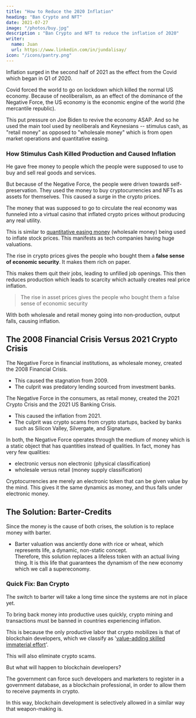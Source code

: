```yaml
---
title: "How to Reduce the 2020 Inflation"
heading: "Ban Crypto and NFT"
date: 2021-07-27
image: "/photos/buy.jpg"
description : "Ban Crypto and NFT to reduce the inflation of 2020"
writer:
  name: Juan
  url: https://www.linkedin.com/in/jundalisay/
icon: "/icons/pantry.png"
---
```



Inflation surged in the second half of 2021 as the effect from the Covid which began in Q1 of 2020. 

Covid forced the world to go on lockdown which killed the normal US economy. Because of neoliberalism, as an effect of the dominance of the Negative Force, the US economy is the economic engine of the world (the mercantile republic). 

This put pressure on Joe Biden to revive the economy ASAP. And so he used the main tool used by neoliberals and Keynesians -- stimulus cash, as "retail money" as opposed to "wholesale money" which is from open market operations and quantitative easing. 


### How Stimulus Cash Killed Production and Caused Inflation

He gave free money to people which the people were supposed to use to buy and sell real goods and services. 

But because of the Negative Force, the people were driven towards self-preservation. They used the money to buy cryptocurrencies and NFTs as assets for themselves. This caused a surge in the crypto prices.

The money that was supposed to go to circulate the real economy was funneled into a virtual casino that inflated crypto prices without producing any real utility.

This is similar to [quantitative easing money](/social/economics/why-qe-failed) (wholesale money) being used to inflate stock prices. This manifests as tech companies having huge valuations. 


The rise in crypto prices gives the people who bought them a **false sense of economic security**. It makes them rich on paper. 

This makes them quit their jobs, leading to unfilled job openings. This then reduces production which leads to scarcity which actually creates real price inflation.  

> The rise in asset prices gives the people who bought them a false sense of economic security


With both wholesale and retail money going into non-production, output falls, causing inflation. 


## The 2008 Financial Crisis Versus 2021 Crypto Crisis

 <!-- Solution: Ban Crypto -->

The Negative Force in financial institutions, as wholesale money, created the 2008 Financial Crisis. 
- This caused the stagnation from 2009. 
- The culprit was predatory lending sourced from investment banks.

The Negative Force in the consumers, as retail money, created the 2021 Crypto Crisis and the 2021 US Banking Crisis.
- This caused the inflation from 2021. 
- The culprit was crypto scams from crypto startups, backed by banks such as Silicon Valley, Silvergate, and Signature.


In both, the Negative Force operates through the medium of money which is a static object that has quantities instead of qualities. In fact, money has very few qualities:
- electronic versus non electronic (physical classification)
- wholesale versus retail (money supply classification) 

Cryptocurrencies are merely an electronic token that can be given value by the mind. This gives it the same dynamics as money, and thus falls under electronic money.


## The Solution: Barter-Credits 

Since the money is the cause of both crises, the solution is to replace money with barter. 
- Barter valuation was anciently done with rice or wheat, which represents life, a dynamic, non-static concept.   
Therefore, this solution replaces a lifeless token with an actual living thing. It is this life that guarantees the dynamism of the new economy which we call a supereconomy. 


### Quick Fix: Ban Crypto 

The switch to barter will take a long time since the systems are not in place yet. 

To bring back money into productive uses quickly, crypto mining and transactions must be banned in countries experiencing inflation. 

This is because the only productive labor that crypto mobilizes is that of blockchain developers, which we classify as '[value-adding skilled immaterial effort](/social/economics/principles/part-4/chapter-04)'. 

This will also eliminate crypto scams. 

But what will happen to blockchain developers?

The government can force such developers and marketers to register in a government database, as a blockchain professional, in order to allow them to receive payments in crypto. 

In this way, blockchain development is selectively allowed in a similar way that weapon-making is.
